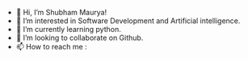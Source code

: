 - 👋 Hi, I’m Shubham Maurya!
- 👀 I’m interested in Software Development and Artificial intelligence.
- 🌱 I’m currently learning python.
- 💞️ I’m looking to collaborate on Github.
- 📫 How to reach me : 

<!---
codershubham-123/codershubham-123 is a ✨ special ✨ repository because its `README.md` (this file) appears on your GitHub profile.
You can click the Preview link to take a look at your changes.
--->
